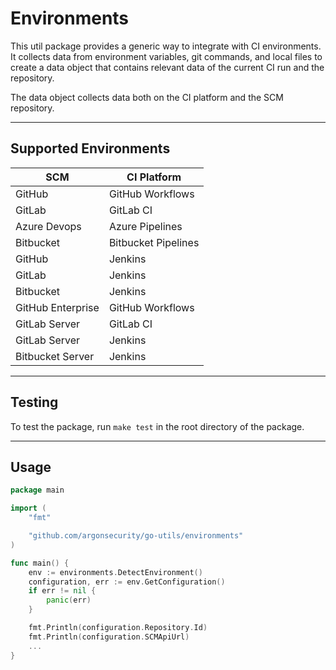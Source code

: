 # Environments

This util package provides a generic way to integrate with CI environments.
It collects data from environment variables, git commands, and local files to create a data object that contains relevant data of the current CI run and the repository.

The data object collects data both on the CI platform and the SCM repository.

---

## Supported Environments

| SCM               | CI Platform         |
| ----------------- | ------------------- |
| GitHub            | GitHub Workflows    |
| GitLab            | GitLab CI           |
| Azure Devops      | Azure Pipelines     |
| Bitbucket         | Bitbucket Pipelines |
| GitHub            | Jenkins             |
| GitLab            | Jenkins             |
| Bitbucket         | Jenkins             |
| GitHub Enterprise | GitHub Workflows    |
| GitLab Server     | GitLab CI           |
| GitLab Server     | Jenkins             |
| Bitbucket Server  | Jenkins             |

---

## Testing

To test the package, run `make test` in the root directory of the package.

---

## Usage

```go
package main

import (
	"fmt"

	"github.com/argonsecurity/go-utils/environments"
)

func main() {
	env := environments.DetectEnvironment()
	configuration, err := env.GetConfiguration()
	if err != nil {
		panic(err)
	}

	fmt.Println(configuration.Repository.Id)
	fmt.Println(configuration.SCMApiUrl)
	...
}
```

